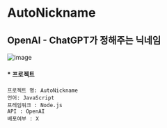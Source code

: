 # AutoNickname
## OpenAI - ChatGPT가 정해주는 닉네임

![image](https://github.com/KJY-kpu/AutoNickname/assets/81897584/cf7f78e6-de4f-4d15-9e59-9900937f58d0)

#### * 프로젝트
    프로젝트 명: AutoNickname
    언어: JavaScript
    프레임워크 : Node.js
    API : OpenAI
    배포여부 : X
